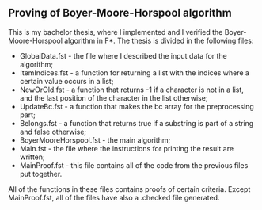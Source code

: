 ## Proving of Boyer-Moore-Horspool algorithm

This is my bachelor thesis, where I implemented and I verified the Boyer-Moore-Horspool algorithm in F*. The thesis is divided in the following files: <br />
* GlobalData.fst - the file where I described the input data for the algorithm; <br />
* ItemIndices.fst - a function for returning a list with the indices where a certain value occurs in a list; <br />
* NewOrOld.fst - a function that returns -1 if a character is not in a list, and the last position of the character in the list otherwise; <br />
* UpdateBc.fst - a function that makes the bc array for the preprocessing part; <br />
* Belongs.fst - a function that returns true if a substring is part of a string and false otherwise; <br />
* BoyerMooreHorspool.fst - the main algorithm; <br />
* Main.fst - the file where the instructions for printing the result are written; <br />
* MainProof.fst - this file contains all of the code from the previous files put together. <br />

All of the functions in these files contains proofs of certain criteria. Except MainProof.fst, all of the files have also a .checked file generated.
